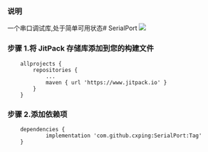 ### 说明
一个串口调试库,处于简单可用状态# SerialPort [![](https://www.jitpack.io/v/cxping/SerialPort.svg)](https://www.jitpack.io/#cxping/SerialPort)


### 步骤 1.将 JitPack 存储库添加到您的构建文件
```
	allprojects {
		repositories {
			...
			maven { url 'https://www.jitpack.io' }
		}
	}
```
###  步骤 2.添加依赖项
```
	dependencies {
	        implementation 'com.github.cxping:SerialPort:Tag'
	}
```
